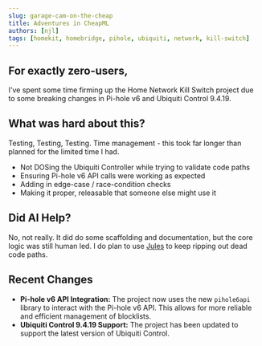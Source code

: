 ```yaml
---
slug: garage-cam-on-the-cheap
title: Adventures in CheapML
authors: [njl]
tags: [homekit, homebridge, pihole, ubiquiti, network, kill-switch]
---
```


## For exactly zero-users,

I've spent some time firming up the Home Network Kill Switch project due to some breaking changes in Pi-hole v6 and Ubiquiti Control 9.4.19.

## What was hard about this?
 Testing, Testing, Testing. Time management - this took far longer than planned for the limited time I had.

* Not DOSing the Ubiquiti Controller while trying to validate code paths
* Ensuring Pi-hole v6 API calls were working as expected
* Adding in edge-case / race-condition checks
* Making it proper, releasable that someone else might use it

## Did AI Help?
  No, not really. It did do some scaffolding and documentation, but the core logic was still human led.
  I do plan to use [Jules](https://jules.google.com/session) to keep ripping out dead code paths.

## Recent Changes

*   **Pi-hole v6 API Integration:** The project now uses the new `pihole6api` library to interact with the Pi-hole v6 API. This allows for more reliable and efficient management of blocklists.
*   **Ubiquiti Control 9.4.19 Support:** The project has been updated to support the latest version of Ubiquiti Control.
